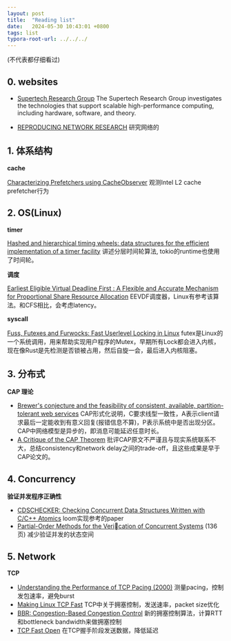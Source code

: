```yaml
---
layout: post
title:  "Reading list"
date:   2024-05-30 10:43:01 +0800
tags: list
typora-root-url: ../../../
---
```




(不代表都仔细看过)



## 0. websites

* [Supertech Research Group](http://supertech.mit.edu/)  The Supertech Research Group investigates the technologies that support scalable high-performance computing, including hardware, software, and theory.

* [REPRODUCING NETWORK RESEARCH](https://reproducingnetworkresearch.wordpress.com/) 研究网络的

## 1. 体系结构

**cache**

[Characterizing Prefetchers using CacheObserver](https://hal.science/hal-03798500/file/sbac-pad22_didier.pdf) 观测Intel L2 cache prefetcher行为



## 2. OS(Linux)

**timer**

[Hashed and hierarchical timing wheels: data structures for the efficient implementation of a timer facility](https://dl.acm.org/doi/10.1145/41457.37504) 讲述分层时间轮算法, tokio的runtime也使用了时间轮。

**调度**

[Earliest Eligible Virtual Deadline First : A Flexible and Accurate Mechanism for Proportional Share Resource Allocation](https://citeseerx.ist.psu.edu/document?repid=rep1&type=pdf&doi=805acf7726282721504c8f00575d91ebfd750564) EEVDF调度器，Linux有参考该算法。和CFS相比，会考虑latency。

**syscall**

[Fuss, Futexes and Furwocks: Fast Userlevel Locking in Linux](https://www.kernel.org/doc/ols/2002/ols2002-pages-479-495.pdf) futex是Linux的一个系统调用，用来帮助实现用户程序的Mutex，早期所有Lock都会进入内核，现在像Rust是先检测是否锁被占用，然后自旋一会，最后进入内核阻塞。



## 3. 分布式

**CAP 理论**

* [Brewer's conjecture and the feasibility of consistent, available, partition-tolerant web services](https://users.ece.cmu.edu/~adrian/731-sp04/readings/GL-cap.pdf) CAP形式化说明，C要求线型一致性，A表示client请求最后一定能收到有意义回复(报错信息不算)，P表示系统中是否出现分区。CAP中网络模型是异步的，即消息可能延迟任意时长。
* [A Critique of the CAP Theorem](https://www.cl.cam.ac.uk/research/dtg/archived/files/publications/public/mk428/cap-critique.pdf) 批评CAP原文不严谨且与现实系统联系不大，总结consistency和network delay之间的trade-off，且这些成果是早于CAP论文的。 

## 4. Concurrency

**验证并发程序正确性**

* [CDSCHECKER: Checking Concurrent Data Structures Written with C/C++ Atomics](http://demsky.eecs.uci.edu/publications/c11modelcheck.pdf) loom实现参考的paper
* [Partial-Order Methods for the Verication of Concurrent Systems](https://patricegodefroid.github.io/public_psfiles/thesis.pdf) (136页) 减少验证并发的状态空间

## 5. Network

**TCP** 

* [Understanding the Performance of TCP Pacing (2000)](https://homes.cs.washington.edu/~tom/pubs/pacing.pdf) 测量pacing，控制发包速率，避免burst
* [Making Linux TCP Fast](https://netdevconf.org/1.2/papers/bbr-netdev-1.2.new.new.pdf) TCP中关于拥塞控制，发送速率，packet size优化
* [BBR: Congestion-Based Congestion Control](https://queue.acm.org/detail.cfm?id=3022184) 新的拥塞控制算法，计算RTT和bottleneck bandwidth来做拥塞控制
* [TCP Fast Open](https://conferences.sigcomm.org/co-next/2011/papers/1569470463.pdf) 在TCP握手阶段发送数据，降低延迟
